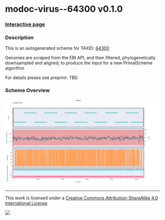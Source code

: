 # modoc-virus--64300 v0.1.0

### [Interactive page](https://chrisgkent.github.io/schemes/modoc-virus--64300-1000-v0.1.0)

### Description

This is an autogenerated scheme for TAXID: [64300](https://www.ncbi.nlm.nih.gov/Taxonomy/Browser/wwwtax.cgi?mode=Info&id=64300&lvl=3&lin=f&keep=1&srchmode=1&unlock)

Genomes are scraped from the EBI API, and then filtered, phylogenetically downsampled and aligned, to produce the input for a new PrimalScheme algorithm

For details please see preprint: TBD

### Scheme Overview

![Alt text](work/64300_final.png '64300_final.png')

------------------------------------------------------------------------

This work is licensed under a [Creative Commons Attribution-ShareAlike 4.0 International License](http://creativecommons.org/licenses/by-sa/4.0/) 

![](https://i.creativecommons.org/l/by-sa/4.0/88x31.png)